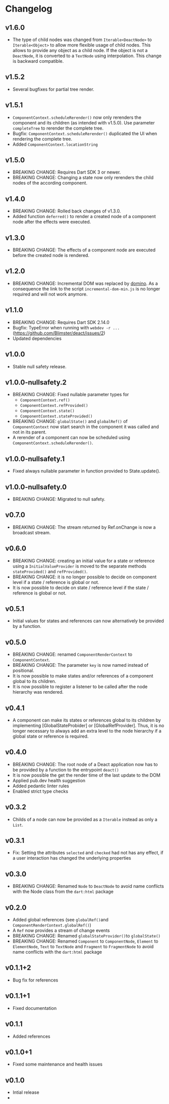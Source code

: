 # Changelog

## v1.6.0

- The type of child nodes was changed from `Iterable<DeactNode>` to `Iterable<Object>` to allow more flexible usage of child nodes.
  This allows to provide any object as a child node. If the object is not a `DeactNode`, it is converted to a `TextNode` using interpolation.
  This change is backward compatible.

## v1.5.2

- Several bugfixes for partial tree render.

## v1.5.1

- `ComponentContext.scheduleRerender()` now only rerenders the component and its children (as intended with v1.5.0). Use parameter `completeTree` to rerender the complete tree.
- Bugfix: `ComponentContext.scheduleRerender()` duplicated the UI when rendering the complete tree.
- Added `ComponentContext.locationString`

## v1.5.0

- BREAKING CHANGE: Requires Dart SDK 3 or newer.
- BREAKING CHANGE: Changing a state now only rerenders the child nodes of the according component.

## v1.4.0

- BREAKING CHANGE: Rolled back changes of v1.3.0.
- Added function `deferred()` to render a created node of a component node after the effects were executed.

## v1.3.0

- BREAKING CHANGE: The effects of a component node are executed before the created node is rendered.

## v1.2.0

- BREAKING CHANGE: Incremental DOM was replaced by [domino](https://pub.dev/packages/domino). As a consequence the link to the script `incremental-dom-min.js` is no longer required and will not work anymore.

## v1.1.0

- BREAKING CHANGE: Requires Dart SDK 2.14.0
- Bugfix: TypeError when running with `webdev -r ...` (https://github.com/Blimster/deact/issues/2)
- Updated dependencies

## v1.0.0

- Stable null safety release.

## v1.0.0-nullsafety.2

- BREAKING CHANGE: Fixed nullable parameter types for
  - `ComponentContext.ref()`
  - `ComponentContext.refProvided()`
  - `ComponentContext.state()`
  - `ComponentContext.stateProvided()`
- BREAKING CHANGE: `globalState()` and `globalRef()` of `ComponentContext` now start search in the component it was called and not in its parent.
- A rerender of a component can now be scheduled using `ComponentContext.scheduleRerender()`.

## v1.0.0-nullsafety.1

- Fixed always nullable parameter in function provided to State.update().

## v1.0.0-nullsafety.0

- BREAKING CHANGE: Migrated to null safety.

## v0.7.0

- BREAKING CHANGE: The stream returned by Ref.onChange is now a broadcast stream.

## v0.6.0

-   BREAKING CHANGE: creating an initial value for a state or reference using a `InitialValueProvider` is moved to the separate methods `stateProvided()` and `refProvided()`.
-   BREAKING CHANGE: it is no longer possible to decide on component level if a state / reference is global or not.
-   It is now possible to decide on state / reference level if the state / reference is global or not.

## v0.5.1

-   Initial values for states and references can now alternatively be provided by a function.

## v0.5.0

-   BREAKING CHANGE: renamed `ComponentRenderContext` to `ComponentContext`.
-   BREAKING CHANGE: The parameter `key` is now named instead of positional.
-   It is now possible to make states and/or references of a component global to its children.
-   It is now possible to register a listener to be called after the node hierarchy was rendered.

## v0.4.1

-   A component can make its states or references global to its children by implementing [GlobalStateProbider] or [GlobalRefProvider]. Thus, it is no longer necessary to always add an extra level to the node hierarchy if a global state or reference is required.

## v0.4.0

-   BREAKING CHANGE: The root node of a Deact application now has to be provided by a function to the entrypoint `deact()`
-   It is now possible the get the render time of the last update to the DOM
-   Applied pub.dev health suggestion
-   Added pedantic linter rules
-   Enabled strict type checks

## v0.3.2

-   Childs of a node can now be provided as a `Iterable` instead as only a `List`.

## v0.3.1

-   Fix: Setting the attributes `selected` and `checked` had not has any effect, if a user interaction has changed the underlying properties

## v0.3.0

-   BREAKING CHANGE: Renamed `Node` to `DeactNode` to avoid name conflicts with the Node class from the `dart:html` package

## v0.2.0

-   Added global references (see `globalRef()`and `ComponentRenderContext.globalRef()`)
-   A `Ref` now provides a stream of change events
-   BREAKING CHANGE: Renamed `globalStateProvider()`to `globalState()`
-   BREAKING CHANGE: Renamed `Component` to `ComponentNode`, `Element` to `ElementNode`, `Text` to `TextNode` and `Fragment` to `FragmentNode` to avoid name conflicts with the `dart:html` package

## v0.1.1+2

-   Bug fix for references

## v0.1.1+1

-   Fixed documentation

## v0.1.1

-   Added references

## v0.1.0+1

-   Fixed some maintenance and health issues

## v0.1.0

-   Intial release
-
